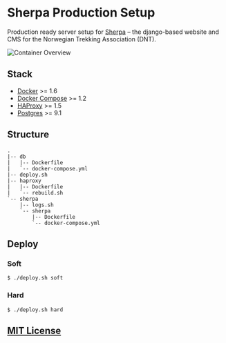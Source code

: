 # Sherpa Production Setup

Production ready server setup for
[Sherpa](https://github.com/Turistforeningen/sherpa) – the django-based website
and CMS for the Norwegian Trekking Association (DNT).

![Container Overview](https://docs.google.com/drawings/d/1AglhUIGSYvYIivBPUaTNT7oO_Elh1rVmU8LIP4h6LnI/pub?w=754&h=212 "Container Overview")

## Stack

* [Docker](https://github.com/docker/docker) >= 1.6
* [Docker Compose](https://github.com/docker/compose) >= 1.2
* [HAProxy](https://registry.hub.docker.com/_/haproxy/) >= 1.5
* [Postgres](https://registry.hub.docker.com/_/postgres/) >= 9.1

## Structure

```
.
|-- db
|   |-- Dockerfile
|   `-- docker-compose.yml
|-- deploy.sh
|-- haproxy
|   |-- Dockerfile
|   `-- rebuild.sh
`-- sherpa
    |-- logs.sh
    `-- sherpa
        |-- Dockerfile
        `-- docker-compose.yml
```

## Deploy

### Soft

```
$ ./deploy.sh soft
```

### Hard

```
$ ./deploy.sh hard
```

## [MIT License](https://github.com/Turistforeningen/sherpa-prod/blob/master/LICENSE)
